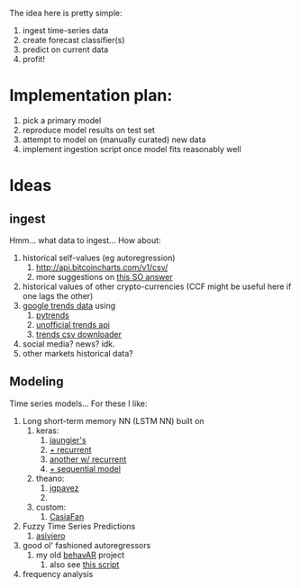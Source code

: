The idea here is pretty simple:

1. ingest time-series data
2. create forecast classifier(s)
3. predict on current data
4. profit!

# Implementation plan:
1. pick a primary model
2. reproduce model results on test set
3. attempt to model on (manually curated) new data
4. implement ingestion script once model fits reasonably well

# Ideas
## ingest
Hmm... what data to ingest... How about:
1. historical self-values (eg autoregression)
    1. http://api.bitcoincharts.com/v1/csv/
    2. more suggestions on [this SO answer](https://stackoverflow.com/questions/16143266/get-bitcoin-historical-data)
2. historical values of other crypto-currencies (CCF might be useful here if one lags the other)
3. [google trends data](https://trends.google.com/trends/explore?q=bitcoin,litecoin,ethereum) using
    1. [pytrends](https://github.com/GeneralMills/pytrends)
    2. [unofficial trends api](https://github.com/suryasev/unofficial-google-trends-api)
    3. [trends csv downloader](https://github.com/pedrofaustino/google-trends-csv-downloader)
4. social media? news? idk.
5. other markets historical data?

## Modeling
Time series models... For these I like:
1. Long short-term memory NN (LSTM NN) built on
    1. keras:
        1. [jaungier's](https://github.com/jaungiers/LSTM-Neural-Network-for-Time-Series-Prediction)
        2. [+ recurrent](https://github.com/yxg383/Time-Series-Prediction-with-LSTM-Recurrent-Neural-Networks-in-Python-with-Keras)
        3. [another w/ recurrent](https://github.com/Yifeng-He/Deep-Learning-Time-Series-Prediction-using-LSTM-Recurrent-Neural-Networks)
        4. [+ sequential model](https://github.com/gcarq/keras-timeseries-prediction)
    2. theano:
        1. [jgpavez](https://github.com/jgpavez/LSTM---Stock-prediction)
        2.
    3. custom:
        1. [CasiaFan](https://github.com/CasiaFan/time_seires_prediction_using_lstm)
2. Fuzzy Time Series Predictions
    1. [asiviero](https://github.com/asiviero/fuzzy_time_series_predictor)
3. good ol' fashioned autoregressors
    1. my old [behavAR](https://github.com/7yl4r/BehavAR) project
        1. also see [this script](https://github.com/PIELab/interventionViz/blob/master/behavARX.py)
4. frequency analysis
